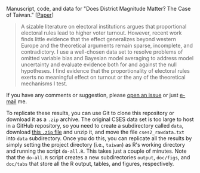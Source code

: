 Manuscript, code, and data for "Does District Magnitude Matter? The Case of Taiwan." [[Paper](http://www.carlislerainey.com/papers/taiwan.pdf)]

> A sizable literature on electoral institutions argues that proportional electoral rules lead to higher voter turnout. However, recent work finds little evidence that the effect generalizes beyond western Europe and the theoretical arguments remain sparse, incomplete, and contradictory. I use a well-chosen data set to resolve problems of omitted variable bias and Bayesian model averaging to address model uncertainty and evaluate evidence both for and against the null hypotheses. I find evidence that the proportionality of electoral rules exerts no meaningful effect on turnout or the any of the theoretical mechanisms I test.

If you have any comments or suggestion, please [open an issue](https://github.com/carlislerainey/taiwan/issues) or just [e-mail](mailto:carlislerainey@gmail.com) me.

To replicate these results, you can use Git to clone this repository or download it as a `.zip` archive. The original CSES data set is too large to host in a GitHub repository, so you need to create a subdirectory called `data`, download [this `.zip` file](http://www.cses.org/datacenter/module2/data/cses2.zip) and unzip it, and move the file `cses2_rawdata.txt` into `data` subdirectory. Once you do this, you can replicate all the results by simply setting the project directory (i.e., `taiwan`) as R's working directory and running the script `do-all.R`. This takes just a couple of minutes. Note that the `do-all.R` script creates a new subdirectories `output`, `doc/figs`, and `doc/tabs` that store all the R output, tables, and figures, respectively.
